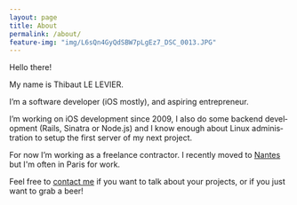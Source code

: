 ```yaml
---
layout: page
title: About
permalink: /about/
feature-img: "img/L6sQn4GyQdSBW7pLgEz7_DSC_0013.JPG"
---
```


Hello there!

My name is Thibaut LE LEVIER.

I’m a soft­ware de­veloper (iOS mostly), and as­pir­ing en­tre­pren­eur.

I’m work­ing on iOS de­vel­op­ment since 2009, I also do some backend de­vel­op­ment (Rails, Sinatra or Node.js) and I know enough about Linux ad­min­is­tra­tion to setup the first server of my next pro­ject.

For now I’m work­ing as a freel­ance con­tractor. I recently moved to [Nantes](https://www.google.fr/maps/place/Nantes/@47.2382006,-1.6309313,12z/data=!3m1!4b1!4m5!3m4!1s0x4805ee81f0a8aead:0x40d37521e0ded30!8m2!3d47.218371!4d-1.553621) but I'm often in Paris for work.

Feel free to [con­tact me](/contact/) if you want to talk about your pro­jects, or if you just want to grab a beer!